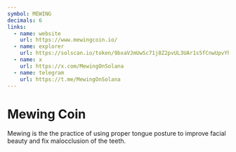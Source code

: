 ```yaml
---
symbol: MEWING
decimals: 6
links:
  - name: website
    url: https://www.mewingcoin.io/
  - name: explorer
    url: https://solscan.io/token/9bxaVJmUwSc71j8Z2pvUL3UAr1s5fCnwUpvYhqV9jtmw
  - name: x
    url: https://x.com/MewingOnSolana
  - name: telegram
    url: https://t.me/MewingOnSolana
---
```


# Mewing Coin

Mewing is the the practice of using proper tongue posture to improve facial beauty and fix malocclusion of the teeth.
